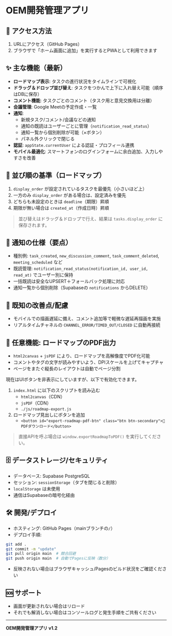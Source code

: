 # OEM開発管理アプリ

## 📱 アクセス方法
1. URLにアクセス（GitHub Pages）
2. ブラウザで「ホーム画面に追加」を実行するとPWAとして利用できます

## ✨ 主な機能（最新）
- **ロードマップ表示**: タスクの進行状況をタイムラインで可視化
- **ドラッグ＆ドロップ並び替え**: タスクをつかんで上下に入れ替え可能（順序はDBに保存）
- **コメント機能**: タスクごとのコメント（タスク用と意見交換用は分離）
- **会議管理**: Google Meetの予定作成・一覧
- **通知**:
  - 新規タスク/コメント/会議などの通知
  - 通知の既読はユーザーごとに管理（`notification_read_status`）
  - 通知一覧から個別削除が可能（×ボタン）
  - パネル外クリックで閉じる
- **認証**: `appState.currentUser` による認証・プロフィール連携
- **モバイル最適化**: スマートフォンのログインフォームに余白追加、入力しやすさを改善

## 🔁 並び順の基準（ロードマップ）
1. `display_order` が設定されているタスクを最優先（小さいほど上）
2. 一方のみ `display_order` がある場合は、設定済みを優先
3. どちらも未設定のときは `deadline`（期限）昇順
4. 期限が無い場合は `created_at`（作成日時）昇順

> 並び替えはドラッグ＆ドロップで行え、結果は `tasks.display_order` に保存されます。

## 🔔 通知の仕様（要点）
- 種別例: `task_created`, `new_discussion_comment`, `task_comment_deleted`, `meeting_scheduled` など
- 既読管理: `notification_read_status(notification_id, user_id, read_at)` でユーザー別に保持
- 一括既読は安全なUPSERT＋フォールバック処理に対応
- 通知一覧から個別削除（Supabaseの `notifications` からDELETE）

## 🧪 既知の改善点/配慮
- モバイルでの描画遅延に備え、コメント追加等で軽微な遅延再描画を実施
- リアルタイムチャネルの `CHANNEL_ERROR/TIMED_OUT/CLOSED` に自動再接続

## 🧩 任意機能: ロードマップのPDF出力
- `html2canvas` + `jsPDF` により、ロードマップを高解像度でPDF化可能
- コメントやタグの文字が読みやすいよう、DPIスケールを上げてキャプチャ
- ページをまたぐ縦長のレイアウトは自動でページ分割

現在はUIボタンを非表示にしていますが、以下で有効化できます。
1. `index.html` に以下のスクリプトを読み込む
   - `html2canvas`（CDN）
   - `jsPDF`（CDN）
   - `./js/roadmap-export.js`
2. ロードマップ見出しにボタンを追加
   - `<button id="export-roadmap-pdf-btn" class="btn btn-secondary">📄 PDFダウンロード</button>`

> 直接APIを呼ぶ場合は `window.exportRoadmapToPDF()` を実行してください。

## 🗄️ データストレージ/セキュリティ
- データベース: Supabase PostgreSQL
- セッション: `sessionStorage`（タブを閉じると削除）
- `localStorage` は未使用
- 通信はSupabaseの暗号化経由

## 🛠️ 開発/デプロイ
- ホスティング: GitHub Pages（mainブランチの`/`）
- デプロイ手順:
```bash
git add .
git commit -m "update"
git pull origin main  # 競合回避
git push origin main  # 自動でPagesに反映（数分）
```
- 反映されない場合はブラウザキャッシュ/Pagesのビルド状況をご確認ください

## 🆘 サポート
- 画面が更新されない場合はリロード
- それでも解消しない場合はコンソールログと発生手順をご共有ください

---
**OEM開発管理アプリ v1.2**
